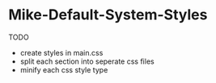 # Mike-Default-System-Styles

TODO 
- create styles in main.css
- split each section into seperate css files
- minify each css style type